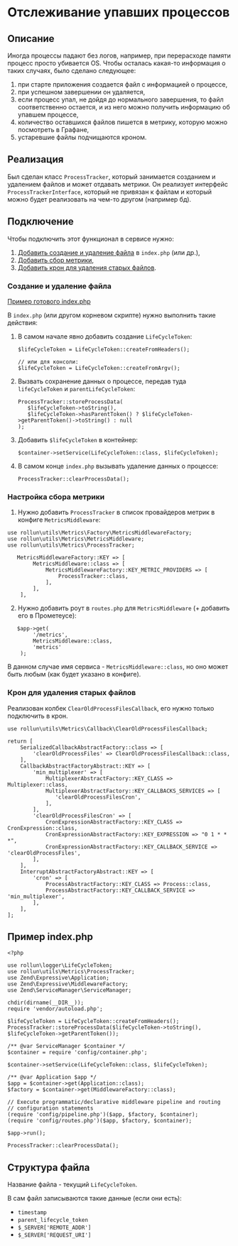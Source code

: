 # Отслеживание упавших процессов

## Описание
Иногда процессы падают без логов, например, при перерасходе памяти процесс просто убивается OS. Чтобы осталась какая-то информация о таких случаях, было сделано следующее:
1. при старте приложения создается файл с информацией о процессе,
2. при успешном завершении он удаляется,
3. если процесс упал, не дойдя до нормального завершения, то файл соответственно остается, и из него можно получить информацию об упавшем процессе,
4. количество оставшихся файлов пишется в метрику, которую можно посмотреть в Графане,
5. устаревшие файлы подчищаются кроном.

## Реализация

Был сделан класс `ProcessTracker`, который занимается созданием и удалением файлов и может отдавать метрики. Он реализует интерфейс `ProcessTrackerInterface`, который не привязан к файлам и который можно будет реализовать на чем-то другом (например бд).

## Подключение

Чтобы подключить этот функционал в сервисе нужно:
1. [Добавить создание и удаление файла](#создание-и-удаление-файла) в `index.php` (или др.),
2. [Добавить сбор метрики](#настройка-сбора-метрики),
3. [Добавить крон для удаления старых файлов](#крон-для-удаления-старых-файлов).

### Создание и удаление файла
[Пример готового index.php](#пример-indexphp)

В `index.php` (или другом корневом скрипте) нужно выполнить такие действия:
1. В самом начале явно добавить создание `LifeCycleToken`:
    ```
    $lifeCycleToken = LifeCycleToken::createFromHeaders();
    
    // или для консоли:
    $lifeCycleToken = LifeCycleToken::createFromArgv();
    ```
2. Вызвать сохранение данных о процессе, передав туда `lifeCycleToken` и `parentLifeCycleToken`:
   ```
   ProcessTracker::storeProcessData(
      $lifeCycleToken->toString(),
      $lifeCycleToken->hasParentToken() ? $lifeCycleToken->getParentToken()->toString() : null
   );
   ```
3. Добавить `$lifeCycleToken` в контейнер:
   ```
   $container->setService(LifeCycleToken::class, $lifeCycleToken);
   ```
4. В самом конце `index.php` вызывать удаление данных о процессе:
   ```
   ProcessTracker::clearProcessData();
   ```

### Настройка сбора метрики

1. Нужно добавить `ProcessTracker` в список провайдеров метрик в конфиге `MetricsMiddleware`:

```
use rollun\utils\Metrics\Factory\MetricsMiddlewareFactory;
use rollun\utils\Metrics\MetricsMiddleware;
use rollun\utils\Metrics\ProcessTracker;

   MetricsMiddlewareFactory::KEY => [
        MetricsMiddleware::class => [
            MetricsMiddlewareFactory::KEY_METRIC_PROVIDERS => [
                ProcessTracker::class,
            ],
        ],
    ],
```

2. Нужно добавить роут в `routes.php` для `MetricsMiddleware` (+ добавить его в Прометеусе):

```
   $app->get(
        '/metrics',
        MetricsMiddleware::class,
        'metrics'
    );
```

В данном случае имя сервиса - `MetricsMiddleware::class`, но оно может быть любым (как будет указано в конфиге).

### Крон для удаления старых файлов

Реализован колбек `ClearOldProcessFilesCallback`, его нужно только подключить в крон.

```
use rollun\utils\Metrics\Callback\ClearOldProcessFilesCallback;

return [
    SerializedCallbackAbstractFactory::class => [
        'clearOldProcessFiles' => ClearOldProcessFilesCallback::class,
    ],
    CallbackAbstractFactoryAbstract::KEY => [
        'min_multiplexer' => [
            MultiplexerAbstractFactory::KEY_CLASS => Multiplexer::class,
            MultiplexerAbstractFactory::KEY_CALLBACKS_SERVICES => [
               'clearOldProcessFilesCron',
            ],
        ],
        'clearOldProcessFilesCron' => [
            CronExpressionAbstractFactory::KEY_CLASS => CronExpression::class,
            CronExpressionAbstractFactory::KEY_EXPRESSION => "0 1 * * *",
            CronExpressionAbstractFactory::KEY_CALLBACK_SERVICE => 'clearOldProcessFiles',
        ],
    ],
    InterruptAbstractFactoryAbstract::KEY => [
        'cron' => [
            ProcessAbstractFactory::KEY_CLASS => Process::class,
            ProcessAbstractFactory::KEY_CALLBACK_SERVICE => 'min_multiplexer',
        ],
    ],
];
```

## Пример index.php
```
<?php

use rollun\logger\LifeCycleToken;
use rollun\utils\Metrics\ProcessTracker;
use Zend\Expressive\Application;
use Zend\Expressive\MiddlewareFactory;
use Zend\ServiceManager\ServiceManager;

chdir(dirname(__DIR__));
require 'vendor/autoload.php';

$lifeCycleToken = LifeCycleToken::createFromHeaders();
ProcessTracker::storeProcessData($lifeCycleToken->toString(), $lifeCycleToken->getParentToken());

/** @var ServiceManager $container */
$container = require 'config/container.php';

$container->setService(LifeCycleToken::class, $lifeCycleToken);

/** @var Application $app */
$app = $container->get(Application::class);
$factory = $container->get(MiddlewareFactory::class);

// Execute programmatic/declarative middleware pipeline and routing
// configuration statements
(require 'config/pipeline.php')($app, $factory, $container);
(require 'config/routes.php')($app, $factory, $container);

$app->run();

ProcessTracker::clearProcessData();
```

## Структура файла
Название файла - текущий `LifeCycleToken`.

В сам файл записываются такие данные (если они есть):
* `timestamp`
* `parent_lifecycle_token`
* `$_SERVER['REMOTE_ADDR']`
* `$_SERVER['REQUEST_URI']`